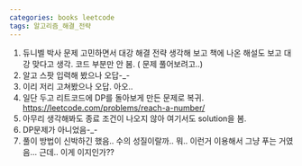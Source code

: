 ```yaml
---
categories: books leetcode
tags: 알고리즘_해결_전략
---
```


1. 듀니벨 박사 문제 고민하면서 대강 해결 전략 생각해 보고 책에 나온 해설도 보고 대강 맞다고 생각. 코드 부분만 안 봄. ( 문제 풀어보려고..)
2. 알고 스팟 입력해 봤으나 오답-_-
3. 이리 저리 고쳐봤으나 오답. 아오..
4. 일단 두고 리트코드에 DP를 돌아보게 만든 문제로 복귀. https://leetcode.com/problems/reach-a-number/
5. 아무리 생각해봐도 종료 조건이 나오지 않아 여기서도 solution을 봄.
6. DP문제가 아니었음-_-
7. 풀이 방법이 신박하긴 했음.. 수의 성질이랄까.. 뭐.. 이런거 이용해서 그냥 푸는 거였음... 근데.. 이게 이지인가??
